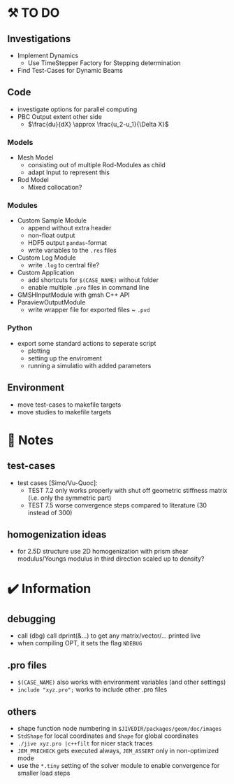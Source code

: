 # :hammer_and_pick: TO DO 
## Investigations
- Implement Dynamics
  - Use TimeStepper Factory for Stepping determination
- Find Test-Cases for Dynamic Beams
## Code
- investigate options for parallel computing
- PBC Output extent other side
  - $\frac{du}{dX} \approx \frac{u_2-u_1}{\Delta X}$
### Models
- Mesh Model
  - consisting out of multiple Rod-Modules as child
  - adapt Input to represent this
- Rod Model
  - Mixed collocation?
### Modules
- Custom Sample Module
  - append without extra header
  - non-float output
  - HDF5 output `pandas`-format
  - write variables to the `.res` files
- Custom Log Module
  - write `.log` to central file?
- Custom Application
  - add shortcuts for `$(CASE_NAME)` without folder
  - enable multiple `.pro` files in command line
- GMSHInputModule with gmsh C++ API
- ParaviewOutputModule
  - write wrapper file for exported files ~ `.pvd`
### Python
- export some standard actions to seperate script
  - plotting
  - setting up the enviroment
  - running a simulatio with added parameters
## Environment
- move test-cases to makefile targets
- move studies to makefile targets
# :scroll: Notes
## test-cases
- test cases [Simo/Vu-Quoc]:
  - TEST 7.2 only works properly with shut off geometric stiffness matrix (i.e. only the symmetric part)
  - TEST 7.5 worse convergence steps compared to literature (30 instead of 300)
## homogenization ideas
- for 2.5D structure use 2D homogenization with prism shear modulus/Youngs modulus in third direction scaled up to density?
 
# :heavy_check_mark: Information
## debugging
- call (dbg) call dprint(&...) to get any matrix/vector/... printed live
- when compiling OPT, it sets the flag `NDEBUG`
## .pro files
- `$(CASE_NAME)` also works with environment variables (and other settings)
- `include "xyz.pro";` works to include other .pro files
## others
- shape function node numbering in `$JIVEDIR/packages/geom/doc/images`
- `StdShape` for local coordinates and `Shape` for global coordinates
- `./jive xyz.pro |c++filt` for nicer stack traces
- `JEM_PRECHECK` gets executed always, `JEM_ASSERT` only in non-optimized mode
- use the `*.tiny` setting of the solver module to enable convergence for smaller load steps
